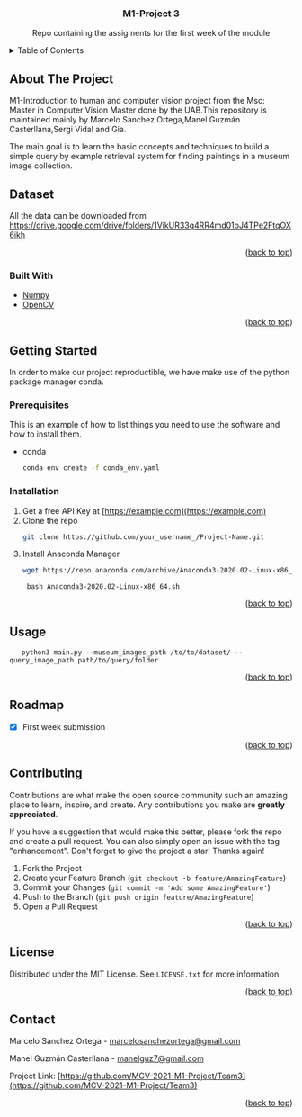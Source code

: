 <div id="top"></div>

  <h3 align="center">M1-Project 3</h3>

  <p align="center">
    Repo containing the assigments for the first week of the module
  </p>
</div>



<!-- TABLE OF CONTENTS -->
<details>
  <summary>Table of Contents</summary>
  <ol>
    <li>
      <a href="#about-the-project">About The Project</a>
      <ul>
        <li><a href="#built-with">Built With</a></li>
      </ul>
    </li>
    <li>
      <a href="#getting-started">Getting Started</a>
      <ul>
        <li><a href="#prerequisites">Prerequisites</a></li>
        <li><a href="#installation">Installation</a></li>
      </ul>
    </li>
    <li><a href="#usage">Usage</a></li>
    <li><a href="#roadmap">Roadmap</a></li>
    <li><a href="#contributing">Contributing</a></li>
    <li><a href="#license">License</a></li>
    <li><a href="#contact">Contact</a></li>
    <li><a href="#acknowledgments">Acknowledgments</a></li>
  </ol>
</details>



<!-- ABOUT THE PROJECT -->
## About The Project

M1-Introduction to human and computer vision project from  the Msc: Master in Computer Vision Master done by the UAB.This repository is maintained mainly by Marcelo Sanchez Ortega,Manel Guzmán Casterllana,Sergi Vidal and Gia.

The main goal is to learn the basic concepts and techniques to build a simple query by example retrieval system for finding paintings in a museum image collection.

## Dataset

All the data can be downloaded from https://drive.google.com/drive/folders/1VikUR33q4RR4md01oJ4TPe2FtqOX6ikh




<p align="right">(<a href="#top">back to top</a>)</p>



### Built With

* [Numpy](https://numpy.org/)
* [OpenCV](https://opencv.org/)


<p align="right">(<a href="#top">back to top</a>)</p>



<!-- GETTING STARTED -->
## Getting Started

In order to make our project reproductible, we have make use of the python package manager conda.

### Prerequisites

This is an example of how to list things you need to use the software and how to install them.
* conda
  ```sh
  conda env create -f conda_env.yaml
  ```

### Installation

1. Get a free API Key at [https://example.com](https://example.com)
2. Clone the repo
   ```sh
   git clone https://github.com/your_username_/Project-Name.git
   ```
3. Install Anaconda Manager
   ```sh
   wget https://repo.anaconda.com/archive/Anaconda3-2020.02-Linux-x86_64.sh
   ```
   ```
    bash Anaconda3-2020.02-Linux-x86_64.sh
   ```

<p align="right">(<a href="#top">back to top</a>)</p>



<!-- USAGE EXAMPLES -->
## Usage

 ```
    python3 main.py --museum_images_path /to/to/dataset/ --query_image_path path/to/query/folder
   ```

<p align="right">(<a href="#top">back to top</a>)</p>



<!-- ROADMAP -->
## Roadmap

- [x] First week submission


<p align="right">(<a href="#top">back to top</a>)</p>


<!-- CONTRIBUTING -->
## Contributing

Contributions are what make the open source community such an amazing place to learn, inspire, and create. Any contributions you make are **greatly appreciated**.

If you have a suggestion that would make this better, please fork the repo and create a pull request. You can also simply open an issue with the tag "enhancement".
Don't forget to give the project a star! Thanks again!

1. Fork the Project
2. Create your Feature Branch (`git checkout -b feature/AmazingFeature`)
3. Commit your Changes (`git commit -m 'Add some AmazingFeature'`)
4. Push to the Branch (`git push origin feature/AmazingFeature`)
5. Open a Pull Request

<p align="right">(<a href="#top">back to top</a>)</p>



<!-- LICENSE -->
## License

Distributed under the MIT License. See `LICENSE.txt` for more information.

<p align="right">(<a href="#top">back to top</a>)</p>



<!-- CONTACT -->
## Contact

Marcelo Sanchez Ortega - marcelosanchezortega@gmail.com

Manel Guzmán Casterllana - manelguz7@gmail.com


Project Link: [https://github.com/MCV-2021-M1-Project/Team3](https://github.com/MCV-2021-M1-Project/Team3)

<p align="right">(<a href="#top">back to top</a>)</p>



<!-- MARKDOWN LINKS & IMAGES -->
<!-- https://www.markdownguide.org/basic-syntax/#reference-style-links -->
[contributors-shield]: https://img.shields.io/github/contributors/othneildrew/Best-README-Template.svg?style=for-the-badge
[contributors-url]: https://github.com/othneildrew/Best-README-Template/graphs/contributors
[forks-shield]: https://img.shields.io/github/forks/othneildrew/Best-README-Template.svg?style=for-the-badge
[forks-url]: https://github.com/othneildrew/Best-README-Template/network/members
[stars-shield]: https://img.shields.io/github/stars/othneildrew/Best-README-Template.svg?style=for-the-badge
[stars-url]: https://github.com/othneildrew/Best-README-Template/stargazers
[issues-shield]: https://img.shields.io/github/issues/othneildrew/Best-README-Template.svg?style=for-the-badge
[issues-url]: https://github.com/othneildrew/Best-README-Template/issues
[license-shield]: https://img.shields.io/github/license/othneildrew/Best-README-Template.svg?style=for-the-badge
[license-url]: https://github.com/othneildrew/Best-README-Template/blob/master/LICENSE.txt
[linkedin-shield]: https://img.shields.io/badge/-LinkedIn-black.svg?style=for-the-badge&logo=linkedin&colorB=555
[linkedin-url]: https://linkedin.com/in/othneildrew
[product-screenshot]: images/screenshot.png

